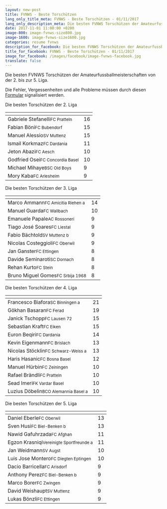 ```yaml
---
layout: new-post
title: FVNWS - Beste Torschützen
lang_only_title_meta: FVNWS - Beste Torschützen - 01/11/2017
lang_only_description_meta: Die besten FVNWS Torschützen der Amateurfussballmeisterschaften von der 2. bis zur 5. Liga - 01/11/2017
date: 2017-11-01 11:00:00 +0200
image-800: image-fvnws-size800.jpg
image-1600: image-fvnws-size1600.jpg
categories: resume fvnws
description_for_facebook: Die besten FVNWS Torschützen der Amateurfussballmeisterschaften von der 2. bis zur 5. Liga
title_for_facebook: FVNWS - Beste Torschützen - 01/11/2017
image_for_facebook: /images/facebook/image-fvnws-facebook.jpg
translate: false
---
```

Die besten FVNWS Torschützen der Amateurfussballmeisterschaften von der 2. bis zur 5. Liga.

Die Fehler, Vergessenheiten und alle Probleme müssen durch diesen <a href="/formular-fehlermeldung">Formular</a> signalisiert werden.

Die besten Torschützen der 2. Liga

<table class="table"><thead><tr><th><i class="fa fa-male"></i></th><th><i class="fa fa-futbol-o"></i></th></tr></thead><tbody><tr><td>Gabriele Stefanelli<span class='d-block team-name'><small>FC Pratteln</small></span></td><td>16</td></tr><tr><td>Fabian Böni<span class='d-block team-name'><small>FC Bubendorf</small></span></td><td>15</td></tr><tr><td>Manuel Alessio<span class='d-block team-name'><small>SV Muttenz</small></span></td><td>15</td></tr><tr><td>Ismail Korkmaz<span class='d-block team-name'><small>FC Dardania</small></span></td><td>11</td></tr><tr><td>Jeton Abazi<span class='d-block team-name'><small>FC Aesch</small></span></td><td>10</td></tr><tr><td>Godfried Osei<span class='d-block team-name'><small>FC Concordia Basel</small></span></td><td>10</td></tr><tr><td>Michael Mihaye<span class='d-block team-name'><small>BSC Old Boys</small></span></td><td>9</td></tr><tr><td>Mory Kaba<span class='d-block team-name'><small>FC Arlesheim</small></span></td><td>9</td></tr></tbody></table>

Die besten Torschützen der 3. Liga

<table class="table"><thead><tr><th><i class="fa fa-male"></i></th><th><i class="fa fa-futbol-o"></i></th></tr></thead><tbody><tr><td>Marco Ammann<span class='d-block team-name'><small>FC Amicitia Riehen a</small></span></td><td>14</td></tr><tr><td>Manuel Guarda<span class='d-block team-name'><small>FC Wallbach</small></span></td><td>10</td></tr><tr><td>Emanuele Papale<span class='d-block team-name'><small>AC Rossoneri</small></span></td><td>9</td></tr><tr><td>Tiago José Soares<span class='d-block team-name'><small>FC Liestal</small></span></td><td>9</td></tr><tr><td>Fabio Bächtold<span class='d-block team-name'><small>SV Muttenz b</small></span></td><td>9</td></tr><tr><td>Nicolas Costeggioli<span class='d-block team-name'><small>FC Oberwil</small></span></td><td>9</td></tr><tr><td>Jan Ganster<span class='d-block team-name'><small>FC Ettingen</small></span></td><td>8</td></tr><tr><td>Davide Seminaroti<span class='d-block team-name'><small>SC Dornach</small></span></td><td>8</td></tr><tr><td>Rehan Kurto<span class='d-block team-name'><small>FC Stein</small></span></td><td>8</td></tr><tr><td>Bruno Miguel Gomes<span class='d-block team-name'><small>FC Srbija 1968</small></span></td><td>8</td></tr></tbody></table>

Die besten Torschützen der 4. Liga

<table class="table"><thead><tr><th><i class="fa fa-male"></i></th><th><i class="fa fa-futbol-o"></i></th></tr></thead><tbody><tr><td>Francesco Biafora<span class='d-block team-name'><small>SC Binningen a</small></span></td><td>21</td></tr><tr><td>Gökhan Basaran<span class='d-block team-name'><small>FC Ferad</small></span></td><td>19</td></tr><tr><td>Janick Tschopp<span class='d-block team-name'><small>FC Lausen 72</small></span></td><td>15</td></tr><tr><td>Sebastian Kraft<span class='d-block team-name'><small>FC Eiken</small></span></td><td>15</td></tr><tr><td>Euron Beqiri<span class='d-block team-name'><small>FC Dardania</small></span></td><td>14</td></tr><tr><td>Kevin Eigenmann<span class='d-block team-name'><small>FC Brislach</small></span></td><td>13</td></tr><tr><td>Nicolas Stöcklin<span class='d-block team-name'><small>FC Schwarz-Weiss a</small></span></td><td>13</td></tr><tr><td>Haris Hasanic<span class='d-block team-name'><small>FC Bosna Basel</small></span></td><td>12</td></tr><tr><td>Manuel Hürbin<span class='d-block team-name'><small>FC Zeiningen</small></span></td><td>10</td></tr><tr><td>Rafael Brändli<span class='d-block team-name'><small>FC Pratteln</small></span></td><td>10</td></tr><tr><td>Sead Imeri<span class='d-block team-name'><small>FK Vardar Basel</small></span></td><td>10</td></tr><tr><td>Luzius Döbelin<span class='d-block team-name'><small>BCO Alemannia Basel a</small></span></td><td>10</td></tr></tbody></table>

Die besten Torschützen der 5. Liga

<table class="table"><thead><tr><th><i class="fa fa-male"></i></th><th><i class="fa fa-futbol-o"></i></th></tr></thead><tbody><tr><td>Daniel Eberle<span class='d-block team-name'><small>FC Oberwil</small></span></td><td>13</td></tr><tr><td>Sven Husi<span class='d-block team-name'><small>FC Biel-Benken b</small></span></td><td>13</td></tr><tr><td>Nawid Gafuhrzada<span class='d-block team-name'><small>FC Afghan</small></span></td><td>11</td></tr><tr><td>Egzon Krasniqi<span class='d-block team-name'><small>Vereinigte Sportfreunde a</small></span></td><td>11</td></tr><tr><td>Jan Weidmann<span class='d-block team-name'><small>SV Augst</small></span></td><td>10</td></tr><tr><td>Luis Jose Montero<span class='d-block team-name'><small>FC Diegten Eptingen</small></span></td><td>10</td></tr><tr><td>Dacio Barricella<span class='d-block team-name'><small>FC Arisdorf</small></span></td><td>9</td></tr><tr><td>Anthony Perez<span class='d-block team-name'><small>FC Biel-Benken b</small></span></td><td>9</td></tr><tr><td>Marco Borer<span class='d-block team-name'><small>FC Zwingen</small></span></td><td>9</td></tr><tr><td>David Weishaupt<span class='d-block team-name'><small>SV Muttenz</small></span></td><td>9</td></tr><tr><td>Lukas Bönzli<span class='d-block team-name'><small>FC Ettingen</small></span></td><td>9</td></tr></tbody></table>

